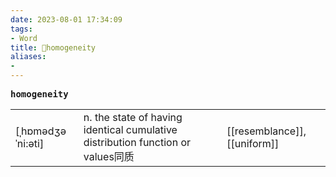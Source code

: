 ```yaml
---
date: 2023-08-01 17:34:09
tags: 
- Word
title: 📖homogeneity
aliases: 
- 
---
```


<pre><strong>homogeneity</strong></pre>
|   |   |   |
|---|---|---|
|[ˌhɒmədʒəˈni:əti]|n. the state of having identical cumulative distribution function or values同质|[[resemblance]], [[uniform]]|